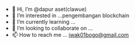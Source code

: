 - 👋 Hi, I’m @dapur aset(clawue)
- 👀 I’m interested in ...pengembangan blockchain
- 🌱 I’m currently learning ...
- 💞️ I’m looking to collaborate on ...
- 📫 How to reach me ...
  iwak01bogo@gmail.com
